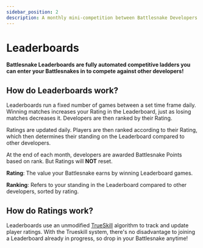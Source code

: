 ```yaml
---
sidebar_position: 2
description: A monthly mini-competition between Battlesnake Developers that features unique maps, rules, and modes.
---
```


# Leaderboards

**Battlesnake Leaderboards are fully automated competitive ladders you can enter your Battlesnakes in to compete against other developers!**

## How do Leaderboards work?
Leaderboards run a fixed number of games between a set time frame daily. Winning matches increases your Rating in the Leaderboard, just as losing matches decreases it. Developers are then ranked by their Rating. 

Ratings are updated daily. Players are then ranked according to their Rating, which then determines their standing on the Leaderboard compared to other developers.

At the end of each month, developers are awarded Battlesnake Points based on rank. But Ratings will **NOT** reset. 

**Rating**: The value your Battlesnake earns by winning Leaderboard games.

**Ranking**: Refers to your standing in the Leaderboard compared to other developers, sorted by rating.

## How do Ratings work?

Leaderboards use an unmodified [TrueSkill](https://en.wikipedia.org/wiki/TrueSkill) algorithm to track and update player ratings. With the Trueskill system, there's no disadvantage to joining a Leaderboard already in progress, so drop in your Battlesnake anytime!
